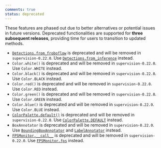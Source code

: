 ```yaml
---
comments: true
status: deprecated
---
```


These features are phased out due to better alternatives or potential issues in future versions. Deprecated functionalities are supported for **three subsequent releases**, providing time for users to transition to updated methods.

- [`Detections.from_froboflow`](detection/core.md/#supervision.detection.core.Detections.from_roboflow) is deprecated and will be removed in `supervision-0.22.0`. Use [`Detections.from_inference`](detection/core.md/#supervision.detection.core.Detections.from_inference) instead.
- `Color.white()` is deprecated and will be removed in `supervision-0.22.0`. Use `Color.WHITE` instead.
- `Color.black()` is deprecated and will be removed in `supervision-0.22.0`. Use `Color.BLACK` instead.
- `Color.red()` is deprecated and will be removed in `supervision-0.22.0`. Use `Color.RED` instead.
- `Color.green()` is deprecated and will be removed in `supervision-0.22.0`. Use `Color.GREEN` instead.
- `Color.blue()` is deprecated and will be removed in `supervision-0.22.0`. Use `Color.BLUE` instead.
- [`ColorPalette.default()`](draw/color.md/#supervision.draw.color.ColorPalette.default) is deprecated and will be removed in `supervision-0.22.0`. Use [`ColorPalette.DEFAULT`](draw/color.md/#supervision.draw.color.ColorPalette.DEFAULT) instead.
- `BoxAnnotator` is deprecated and will be removed in `supervision-0.22.0`. Use [`BoundingBoxAnnotator`](annotators.md/#supervision.annotators.core.BoundingBoxAnnotator) and [`LabelAnnotator`](annotators.md/#supervision.annotators.core.LabelAnnotator) instead.
- [`FPSMonitor.__call__`](utils/video.md/#supervision.utils.video.FPSMonitor.__call__) is deprecated and will be removed in `supervision-0.22.0`. Use [`FPSMonitor.fps`](utils/video.md/#supervision.utils.video.FPSMonitor.fps) instead.
